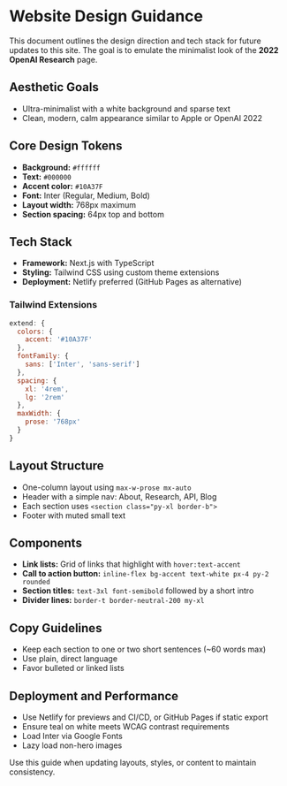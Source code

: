 # Website Design Guidance

This document outlines the design direction and tech stack for future updates to this site. The goal is to emulate the minimalist look of the **2022 OpenAI Research** page.

## Aesthetic Goals
- Ultra-minimalist with a white background and sparse text
- Clean, modern, calm appearance similar to Apple or OpenAI 2022

## Core Design Tokens
- **Background:** `#ffffff`
- **Text:** `#000000`
- **Accent color:** `#10A37F`
- **Font:** Inter (Regular, Medium, Bold)
- **Layout width:** 768px maximum
- **Section spacing:** 64px top and bottom

## Tech Stack
- **Framework:** Next.js with TypeScript
- **Styling:** Tailwind CSS using custom theme extensions
- **Deployment:** Netlify preferred (GitHub Pages as alternative)

### Tailwind Extensions
```js
extend: {
  colors: {
    accent: '#10A37F'
  },
  fontFamily: {
    sans: ['Inter', 'sans-serif']
  },
  spacing: {
    xl: '4rem',
    lg: '2rem'
  },
  maxWidth: {
    prose: '768px'
  }
}
```

## Layout Structure
- One-column layout using `max-w-prose mx-auto`
- Header with a simple nav: About, Research, API, Blog
- Each section uses `<section class="py-xl border-b">`
- Footer with muted small text

## Components
- **Link lists:** Grid of links that highlight with `hover:text-accent`
- **Call to action button:** `inline-flex bg-accent text-white px-4 py-2 rounded`
- **Section titles:** `text-3xl font-semibold` followed by a short intro
- **Divider lines:** `border-t border-neutral-200 my-xl`

## Copy Guidelines
- Keep each section to one or two short sentences (~60 words max)
- Use plain, direct language
- Favor bulleted or linked lists

## Deployment and Performance
- Use Netlify for previews and CI/CD, or GitHub Pages if static export
- Ensure teal on white meets WCAG contrast requirements
- Load Inter via Google Fonts
- Lazy load non-hero images

Use this guide when updating layouts, styles, or content to maintain consistency.
